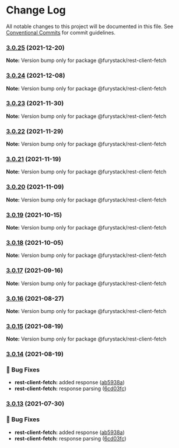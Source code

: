 # Change Log

All notable changes to this project will be documented in this file.
See [Conventional Commits](https://conventionalcommits.org) for commit guidelines.

### [3.0.25](https://github.com/furystack/furystack/compare/@furystack/rest-client-fetch@3.0.24...@furystack/rest-client-fetch@3.0.25) (2021-12-20)

**Note:** Version bump only for package @furystack/rest-client-fetch






### [3.0.24](https://github.com/furystack/furystack/compare/@furystack/rest-client-fetch@3.0.23...@furystack/rest-client-fetch@3.0.24) (2021-12-08)

**Note:** Version bump only for package @furystack/rest-client-fetch






### [3.0.23](https://github.com/furystack/furystack/compare/@furystack/rest-client-fetch@3.0.22...@furystack/rest-client-fetch@3.0.23) (2021-11-30)

**Note:** Version bump only for package @furystack/rest-client-fetch






### [3.0.22](https://github.com/furystack/furystack/compare/@furystack/rest-client-fetch@3.0.21...@furystack/rest-client-fetch@3.0.22) (2021-11-29)

**Note:** Version bump only for package @furystack/rest-client-fetch






### [3.0.21](https://github.com/furystack/furystack/compare/@furystack/rest-client-fetch@3.0.20...@furystack/rest-client-fetch@3.0.21) (2021-11-19)

**Note:** Version bump only for package @furystack/rest-client-fetch






### [3.0.20](https://github.com/furystack/furystack/compare/@furystack/rest-client-fetch@3.0.19...@furystack/rest-client-fetch@3.0.20) (2021-11-09)

**Note:** Version bump only for package @furystack/rest-client-fetch






### [3.0.19](https://github.com/furystack/furystack/compare/@furystack/rest-client-fetch@3.0.18...@furystack/rest-client-fetch@3.0.19) (2021-10-15)

**Note:** Version bump only for package @furystack/rest-client-fetch






### [3.0.18](https://github.com/furystack/furystack/compare/@furystack/rest-client-fetch@3.0.17...@furystack/rest-client-fetch@3.0.18) (2021-10-05)

**Note:** Version bump only for package @furystack/rest-client-fetch






### [3.0.17](https://github.com/furystack/furystack/compare/@furystack/rest-client-fetch@3.0.16...@furystack/rest-client-fetch@3.0.17) (2021-09-16)

**Note:** Version bump only for package @furystack/rest-client-fetch






### [3.0.16](https://github.com/furystack/furystack/compare/@furystack/rest-client-fetch@3.0.15...@furystack/rest-client-fetch@3.0.16) (2021-08-27)

**Note:** Version bump only for package @furystack/rest-client-fetch






### [3.0.15](https://github.com/furystack/furystack/compare/@furystack/rest-client-fetch@3.0.14...@furystack/rest-client-fetch@3.0.15) (2021-08-19)

**Note:** Version bump only for package @furystack/rest-client-fetch






### [3.0.14](https://github.com/furystack/furystack/compare/@furystack/rest-client-fetch@1.2.21...@furystack/rest-client-fetch@3.0.14) (2021-08-19)


### 🐛 Bug Fixes

* **rest-client-fetch:** added response ([ab5938a](https://github.com/furystack/furystack/commit/ab5938a6b02de40ae19095adc3c620b1960c1f65))
* **rest-client-fetch:** response parsing ([6cd03fc](https://github.com/furystack/furystack/commit/6cd03fc6d8efafaa712e1196d08accc0ae1f9046))




### [3.0.13](https://github.com/furystack/furystack/compare/@furystack/rest-client-fetch@1.2.21...@furystack/rest-client-fetch@3.0.13) (2021-07-30)


### 🐛 Bug Fixes

* **rest-client-fetch:** added response ([ab5938a](https://github.com/furystack/furystack/commit/ab5938a6b02de40ae19095adc3c620b1960c1f65))
* **rest-client-fetch:** response parsing ([6cd03fc](https://github.com/furystack/furystack/commit/6cd03fc6d8efafaa712e1196d08accc0ae1f9046))
